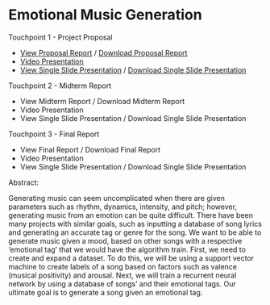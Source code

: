 # Emotional Music Generation

Touchpoint 1 - Project Proposal
- <a href="https://drive.google.com/file/d/1xS-L8BZmzfwZYZ3VzKxn5t_0B7f9yxZb/view?usp=sharing">View Proposal Report</a> / <a href="https://github.com/Matthewa1999/Group11_CS4641/raw/main/Resources/Touchpoint%201/ProjectProposal.pdf">Download Proposal Report</a>
- <a href="https://www.youtube.com/watch?v=RopPKB7D7qI">Video Presentation</a>
- <a href="https://drive.google.com/file/d/17fHZPUO1quHMPFOvDn-JaZQeB6V6OEae/view?usp=sharing">View Single Slide Presentation</a> / <a href="https://github.com/Matthewa1999/Group11_CS4641/raw/main/Resources/Touchpoint%201/Group%2011_Presentation_Slide.pdf">Download Single Slide Presentation  </a>

Touchpoint 2 - Midterm Report
- View Midterm Report / Download Midterm Report
- Video Presentation
- View Single Slide Presentation / Download Single Slide Presentation  

Touchpoint 3 - Final Report
- View Final Report / Download Final Report
- Video Presentation
- View Single Slide Presentation / Download Single Slide Presentation



Abstract:

Generating music can seem uncomplicated when there are given parameters such as rhythm, dynamics, intensity, and pitch; however, generating music from an emotion can be quite difficult. There have been many projects with similar goals, such as inputting a database of song lyrics and generating an accurate tag or genre for the song. We want to be able to generate music given a mood, based on other songs with a respective ‘emotional tag’ that we would have the algorithm train. First, we need to create and expand a dataset. To do this, we will be using a support vector machine to create labels of a song based on factors such as valence (musical positivity) and arousal. Next, we will train a recurrent neural network by using a database of songs’ and their emotional tags. Our ultimate goal is to generate a song given an emotional tag.
